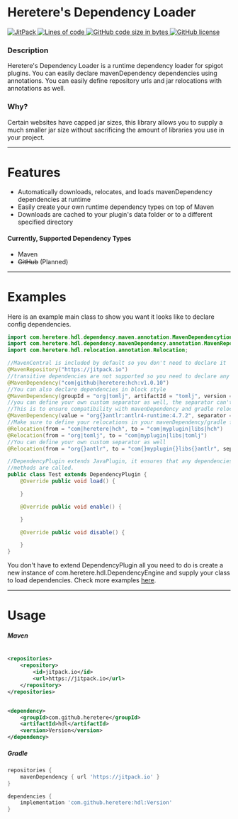 # Heretere's Dependency Loader

<p align="left">
    <a href="https://jitpack.io/#heretere/hdl">
        <img alt="JitPack" src="https://img.shields.io/jitpack/v/github/heretere/hdl?style=for-the-badge">
    </a>
    <a href="#" onclick="return false;">
        <img alt="Lines of code" src="https://img.shields.io/tokei/lines/github/heretere/hdl?style=for-the-badge">
    </a>
    <a href="#" onclick="return false;">
        <img alt="GitHub code size in bytes" src="https://img.shields.io/github/languages/code-size/heretere/hdl?style=for-the-badge">
    </a>
    <a href="https://github.com/heretere/hdl/blob/master/LICENSE">
        <img alt="GitHub license" src="https://img.shields.io/github/license/heretere/hdl?style=for-the-badge">
    </a>
</p>

### Description

Heretere's Dependency Loader is a runtime dependency loader for spigot plugins. You can easily declare mavenDependency
dependencies using annotations. You can easily define repository urls and jar relocations with annotations as well.

### Why?

Certain websites have capped jar sizes, this library allows you to supply a much smaller jar size without sacrificing
the amount of libraries you use in your project.

---

# Features

- Automatically downloads, relocates, and loads mavenDependency dependencies at runtime
- Easily create your own runtime dependency types on top of Maven
- Downloads are cached to your plugin's data folder or to a different specified directory

#### Currently, Supported Dependency Types

- Maven
- ~~GitHub~~ (Planned)

---

# Examples

Here is an example main class to show you want it looks like to declare config dependencies.

```java
import com.heretere.hdl.dependency.maven.annotation.MavenDependencytion.Maven;
import com.heretere.hdl.dependency.mavenDependency.annotation.MavenRepository;
import com.heretere.hdl.relocation.annotation.Relocation;

//MavenCentral is included by default so you don't need to declare it
@MavenRepository("https://jitpack.io")
//transitive dependencies are not supported so you need to declare any dependencies to be downloaded
@MavenDependency("com|github|heretere:hch:v1.0.10")
//You can also declare dependencies in block style
@MavenDependency(groupId = "org|tomlj", artifactId = "tomlj", version = "1.0.0")
//you can define your own custom separator as well, the separator can't contain a . or /
//This is to ensure compatibility with mavenDependency and gradle relocation
@MavenDependency(value = "org{}antlr:antlr4-runtime:4.7.2", separator = "{}")
//Make sure to define your relocations in your mavenDependency/gradle file as well.
@Relocation(from = "com|heretere|hch", to = "com|myplugin|libs|hch")
@Relocation(from = "org|tomlj", to = "com|myplugin|libs|tomlj")
//You can define your own custom separator as well
@Relocation(from = "org{}antlr", to = "com{}myplugin{}libs{}antlr", separator = "{}")

//DependencyPlugin extends JavaPlugin, it ensures that any dependencies are downloaded and loaded before your
//methods are called.
public class Test extends DependencyPlugin {
    @Override public void load() {

    }

    @Override public void enable() {

    }

    @Override public void disable() {

    }
}
```

You don't have to extend DependencyPlugin all you need to do is create a new instance of
com.heretere.hdl.DependencyEngine and supply your class to load dependencies. Check more
examples [here](https://github.com/heretere/hdl/tree/master/src/test/java/me/conclure/example).

---

# Usage

##### Maven

```xml

<repositories>
    <repository>
        <id>jitpack.io</id>
        <url>https://jitpack.io</url>
    </repository>
</repositories>
```

```xml

<dependency>
    <groupId>com.github.heretere</groupId>
    <artifactId>hdl</artifactId>
    <version>Version</version>
</dependency>
```

##### Gradle

```groovy
repositories {
    mavenDependency { url 'https://jitpack.io' }
}
```

```groovy
dependencies {
    implementation 'com.github.heretere:hdl:Version'
}
```
